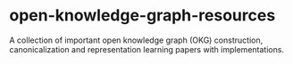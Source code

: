 # open-knowledge-graph-resources
A collection of important open knowledge graph (OKG) construction, canonicalization and representation learning papers with implementations.
